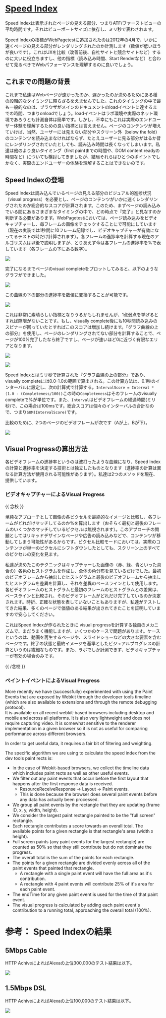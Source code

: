 # [Speed Index](https://sites.google.com/a/webpagetest.org/docs/using-webpagetest/metrics/speed-index)
Speed Indexは表示されたページの見える部分、つまりATF/ファーストビューの平均時間です。それはビューポートサイズに依存し、ミリ秒で表わされます。

Speed Indexの指標がWebPagetestに追加されたのは2012年の4月で、いかに速くページの見える部分がレンダリングされたのか計測します（数値が低いほうが良いです）。これはUXを比較（改善前後、自社サイトと競合サイトなど）するのに大いに役立ちますし、他の指標（読み込み時間、Start Renderなど）と合わせて見るべきでWebパフォーマンスを理解するのに良いでしょう。

## これまでの問題の背景

これまで私達はWebページが速かったのか、遅かったのか決めるためにある種の段階的なタイミングに頼らざるをえませんでした。これのタイミングの中で最も一般的なのは、ブラウザがメインのドキュメントのloadイベントに達するまでの時間、つまりonloadでしょう。loadイベントはラボ環境や実際のネット環境であろうとも計測自体は簡単です。しかし、不幸にもこれは実際のエンドユーザー体験を理解するための良い指標とは言えません。ページのコンテンツが増えていけば、当然、ユーザーには見えない部分やスクリーン外（below the fold）のコンテンツを読み込まなければならず、たとえユーザーに見る部分がはるか昔にレンダリングされていたとしても、読み込み時間は長くなってしまいます。私達は他のより良いタイミング（first paintまでの時間や、DOM content readyの時間など）についても検討してきましたが、結局それらはひとつのポイントでしかなく、実際のエンドユーザーの体験を理解することはできないのです。

## Speed Indexの登場

Speed Indexは読み込んでいるページの見える部分のビジュアル的進捗状況（visual progress）を必要とし、ページのコンテンツがいかに速くレンダリングされたのか総合的なスコアが計算されます。このため、まずページの読み込みでいる間にあるさまざまなタイミングの中で、どの時点で『完了』と見なすのか判断する必要があります。WebPagetestにおいては、ページ読み込みをビデオキャプチャーし、毎フレームの画像をチェックすることにで可能にしています（現在の実装では1秒間に10フレーム記録でし、ビデオキャプチャーが有効になってるテストの時だけ計算されます）。各フレームの進捗率を計算する現在のアルゴリズムは以後で説明しますが、とりあえず今は各フレームの進捗率を%で表しています（各フレームの下にある数字）。

![](https://sites.google.com/a/webpagetest.org/docs/_/rsrc/1334421426436/using-webpagetest/metrics/speed-index/compare_progress.png)

完了になるまでページのvisual completeをプロットしてみると、以下のようなグラフができました。

![](https://sites.google.com/a/webpagetest.org/docs/_/rsrc/1334422231485/using-webpagetest/metrics/speed-index/chart-line-small.png)

この曲線の下の部分の進捗率を数値に変換することが可能です。

![](http://i.imgur.com/pDMZNiY.png)
  
これは非常に素晴らしい指標となりうるかもしれませんが、1点弱点を挙げるとすれば際限がないことです。もし、visually complete後にも10秒間読み込みのスピナーが回っていたとすればこのスコアは増加し続けます。『グラフ曲線の上の部分』を使用し、ページのレンダリングされてない部分を計算することで、ページが100%完了したなら終了ですし、ページが速いほど0に近づく有限なエリアとなります。

![](http://i.imgur.com/DVMaDiS.png)

![](https://sites.google.com/a/webpagetest.org/docs/_/rsrc/1336574582211/using-webpagetest/metrics/speed-index/speedindexformula.png)

Speed Indexとはミリ秒で計算された『グラフ曲線の上の部分』であり、visually completeには0.0-1.0の範囲で算出される。この計算方法は、0.1秒のインターバルに設定し、次の計算式で計算する。`IntervalScore = Interval * (1.0 - (Completeness/100))`この時の`Completeness`はそのフレームのvisually completeで%が単位です。また、`Interval`はビデオフレームの経過時間(ミリ秒)で、この場合は100msです。総合スコアは個々のインターバルの合計なので、つまり`SUM(IntervalScore)`です。

比較のために、2つのページのビデオフレームが次です（Aが上、Bが下）。

![](https://sites.google.com/a/webpagetest.org/docs/_/rsrc/1334422690700/using-webpagetest/metrics/speed-index/compare_trimmed.png)

## Visual Progressの算出方法

各ビデオフレームの進捗率というのは波打ったような曲線になり、Speed Indexの計算と進捗率を決定する技術とは独立したものとなります（進捗率の計算は異なる計算方法が使用される可能性があります）。私達は2つのメソッドを現在、提供しています。

### ビデオキャプチャーによるVisual Progress

{{ 念校 }}

単純なアプローチとして画像の各ピクセルを最終的なイメージと比較し、各フレームがどれだけマッチしてるのか%を算出します（おそらく最初と最後のフレームのいくつかのマッチしているピクセルは無視されます）。このアプローチの問題としてはリキッドデザインなページや広告の読み込みなどで、コンテンツが移動してしまう可能性があるからです。ピクセル比較モードにおいては、実際のコンテンツが単一のピクセルにシフトダウンしたとしても、スクリーン上のすべてのピクセルの変化を見ます。

私達が決めたこのテクニックはキャプチャーした画像の（赤、緑、青といった具合の）各色のヒストグラムを作成し、全体の色分布を見ているだけでした。最初のビデオフレームから抽出したヒストグラムと最後のビデオフレームから抽出したヒストグラムを差異を計算し、それを差異のベースラインとして使用します。各ビデオフレームのヒストグラムと最初のフレームのヒストグラムとの差異は、ベースラインと比較され、そのビデオフレームがどれだけ完了しているのか決定されます。時折、正確な状態を表していないこともありますが、私達がテストしてきた結果、多くのページで価値のある結果が出されてきたことを証明していますので安心してください。

これはSpeed Indexが作られたときに visual progressを計算する独自のメカニズムで、まだうまく機能しますが、いくつかのケースで問題があります。ケースというのは、動画を再生するページや、スライドショーなどの大きな要素を含むページです。終了の状態と最終イメージを基準としたビジュアルプログレスの計算というのは繊細なものです。また、ラボでしか計測できず、ビデオキャプチャーが有効の場合のみです。

{{ /念校 }}

### ペイントイベントによるVisual Progress

More recently we have (successfully) experimented with using the Paint Events that are exposed by Webkit through the developer tools timeline (which are also available to extensions and through the remote debugging protocol).  
It is available on all recent webkit-based browsers including desktop and mobile and across all platforms.  It is also very lightweight and does not require capturing video.  It is somewhat sensitive to the renderer implementation in a given browser so it is not as useful for comparing performance across different browsers.

In order to get useful data, it requires a fair bit of filtering and weighting.

The specific algorithm we are using to calculate the speed index from the dev tools paint rects is:

+ In the case of Webkit-based browsers, we collect the timeline data which includes paint rects as well as other useful events.
+ We filter out any paint events that occur before the first layout that happens after the first response data is received.
	+ ResourceReceiveResponse -> Layout -> Paint events.
	+ This is done because the browser does several paint events before any data has actually been processed.
+ We group all paint events by the rectangle that they are updating (frame ID, x, y, width, height).
+ We consider the largest paint rectangle painted to be the "full screen" rectangle.
+ Each rectangle contributes a score towards an overall total.  The available points for a given rectangle is that rectangle's area (width x height).
+ Full screen paints (any paint events for the largest rectangle) are counted as 50% so that they still contribute but do not dominate the progress.
+ The overall total is the sum of the points for each rectangle.
+ The points for a given rectangle are divided evenly across all of the paint events that painted that rectangle.
	+ A rectangle with a single paint event will have the full area as it's contribution.
	+ A rectangle with 4 paint events will contribute 25% of it's area for each paint event.
+ The endTime for any given paint event is used for the time of that paint event.
+ The visual progress is calculated by adding each paint event's contribution to a running total, approaching the overall total (100%).



# 参考： Speed Indexの結果

## 5Mbps Cable

HTTP AchiveによればAlexaの上位300,000のテスト結果は以下。

![](https://sites.google.com/a/webpagetest.org/docs/_/rsrc/1369234119985/using-webpagetest/metrics/speed-index/si-cable.png)

## 1.5Mbps DSL

HTTP AchiveによればAlexaの上位100,000のテスト結果は以下。

![](https://sites.google.com/a/webpagetest.org/docs/_/rsrc/1335895409235/using-webpagetest/metrics/speed-index/distribution.png)
